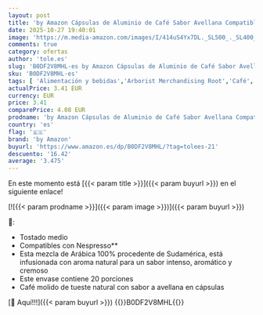 ```yaml
---
layout: post
title: 'by Amazon Cápsulas de Aluminio de Café Sabor Avellana Compatibles con Nespresso  20 Unidades  1 Paquete de 20   Certificadas por Rainforest Alliance'
date: 2025-10-27 19:40:01
image: 'https://m.media-amazon.com/images/I/414uS4Yx7DL._SL500_._SL400_.jpg'
comments: true
category: ofertas
author: 'tole.es'
slug: 'B0DF2V8MHL-es by Amazon Cápsulas de Aluminio de Café Sabor Avellana...'
sku: 'B0DF2V8MHL-es'
tags: [ 'Alimentación y bebidas','Arborist Merchandising Root','Café','Café para Nespresso','Café para máquinas Nespresso','Café, té y bebidas','Cápsulas de café','Novedades en Alimentación y bebidas','Self Service','Special Features Stores','by amazon','dd53b5bc-bcd1-4c9b-ab43-793ed912ccdd_0','dd53b5bc-bcd1-4c9b-ab43-793ed912ccdd_2401','dd53b5bc-bcd1-4c9b-ab43-793ed912ccdd_6001','dd53b5bc-bcd1-4c9b-ab43-793ed912ccdd_8801','dd53b5bc-bcd1-4c9b-ab43-793ed912ccdd_901','nespresso','🇪🇸', ]
actualPrice: 3.41 EUR
currency: EUR
price: 3.41
comparePrice: 4.08 EUR
prodname: 'by Amazon Cápsulas de Aluminio de Café Sabor Avellana Compatibles con Nespresso  20 Unidades  1 Paquete de 20   Certificadas por Rainforest Alliance'
country: 'es'
flag: '🇪🇸'
brand: 'by Amazon'
buyurl: 'https://www.amazon.es/dp/B0DF2V8MHL/?tag=tolees-21'
descuento: '16.42'
average: '3.475'
---
```


En este momento está [{{< param title >}}]({{< param buyurl >}}) en el siguiente enlace!

[![{{< param prodname >}}]({{< param image >}})]({{< param buyurl >}})

🔎:

- Tostado medio
- Compatibles con Nespresso**
- Esta mezcla de Arábica 100% procedente de Sudamérica, está infusionada con aroma natural para un sabor intenso, aromático y cremoso
- Este envase contiene 20 porciones
- Café molido de tueste natural con sabor a avellana en cápsulas

[🛒 Aquí!!!]({{< param buyurl >}})
{{<world>}}B0DF2V8MHL{{</world>}}
